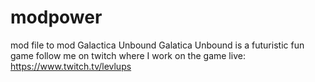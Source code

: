 # modpower
mod file to mod Galactica Unbound
Galatica Unbound is a futuristic fun game
follow me on twitch where I work on the game live: https://www.twitch.tv/levlups
